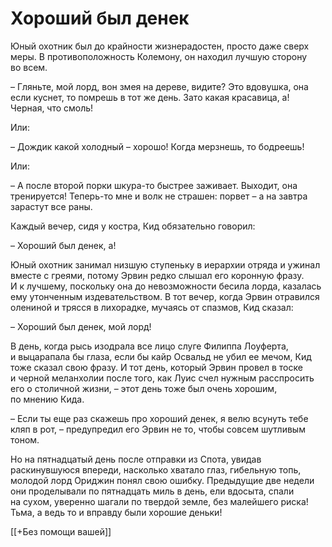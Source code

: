 # Хороший был денек

Юный охотник был до крайности жизнерадостен, просто даже сверх меры. В противоположность Колемону, он находил лучшую сторону во всем.

– Гляньте, мой лорд, вон змея на дереве, видите? Это вдовушка, она если куснет, то помрешь в тот же день. Зато какая красавица, а! Черная, что смоль!

Или:

– Дождик какой холодный – хорошо! Когда мерзнешь, то бодреешь!

Или:

– А после второй порки шкура-то быстрее заживает. Выходит, она тренируется! Теперь-то мне и волк не страшен: порвет – а на завтра зарастут все раны.

Каждый вечер, сидя у костра, Кид обязательно говорил:

– Хороший был денек, а!

Юный охотник занимал низшую ступеньку в иерархии отряда и ужинал вместе с греями, потому Эрвин редко слышал его коронную фразу. И к лучшему, поскольку она до невозможности бесила лорда, казалась ему утонченным издевательством. В тот вечер, когда Эрвин отравился олениной и трясся в лихорадке, мучаясь от спазмов, Кид сказал:

– Хороший был денек, мой лорд!

В день, когда рысь изодрала все лицо слуге Филиппа Лоуферта, и выцарапала бы глаза, если бы кайр Освальд не убил ее мечом, Кид тоже сказал свою фразу. И тот день, который Эрвин провел в тоске и черной меланхолии после того, как Луис счел нужным расспросить его о столичной жизни, – этот день тоже был очень хорошим, по мнению Кида.

– Если ты еще раз скажешь про хороший денек, я велю всунуть тебе кляп в рот, – предупредил его Эрвин не то, чтобы совсем шутливым тоном.

Но на пятнадцатый день после отправки из Спота, увидав раскинувшуюся впереди, насколько хватало глаз, гибельную топь, молодой лорд Ориджин понял свою ошибку. Предыдущие две недели они проделывали по пятнадцать миль в день, ели вдосыта, спали на сухом, уверенно шагали по твердой земле, без малейшего риска! Тьма, а ведь то и вправду были хорошие деньки!

[[+Без помощи вашей]]